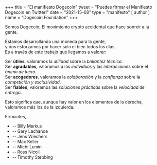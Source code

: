 +++
title = "El manifiesto Dogecoin"
tweet = "Puedes firmar el Manifiesto Dogecoin en Twitter!"
date = "2021-15-08"
type = "manifesto"
[ author ]
  name = "Dogecoin Foundation"
+++

Somos Dogecoin, El movimiento crypto accidental que hace sonreír a la gente.

Estamos desarrollando una moneda para la gente, </br>
y nos esforzamos por hacer solo el bien todos los días.</br>
Es a través de este trabajo que llegamos a valorar:

Ser **útiles**, valoramos la *utilidad* sobre la *brillantez técnica*.</br>
Ser **agradables**, valoramos a los *individuos* y las *interacciones* sobre el *ánimo de lucro*.</br>
Ser **acogedores**, valoramos la *colaboración* y la *confianza* sobre la *competición y exclusividad*.</br>
Ser **fiables**, valoramos las *soluciones prácticas* sobre la *velocidad de entrega*. </br>

Esto significa que, aunque hay valor en los elementos de la derecha,</br>
valoramos más los de la izquierda.

<div class="signatories">
Firmantes,

<div class="people">

* -- Billy Markus
* -- Gary Lachance
* -- Jens Wiechers
* -- Max Keller
* -- Michi Lumin
* -- Ross Nicoll
* -- Timothy Stebbing

</div>
</div>
